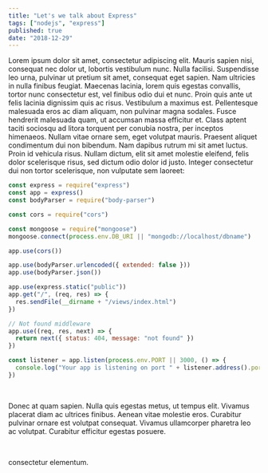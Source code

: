 ```yaml
---
title: "Let's we talk about Express"
tags: ["nodejs", "express"]
published: true
date: "2018-12-29"
---
```


Lorem ipsum dolor sit amet, consectetur adipiscing elit. Mauris sapien nisi, consequat nec dolor ut, lobortis vestibulum nunc. Nulla facilisi. Suspendisse leo urna, pulvinar ut pretium sit amet, consequat eget sapien. Nam ultricies in nulla finibus feugiat. Maecenas lacinia, lorem quis egestas convallis, tortor nunc consectetur est, vel finibus odio dui et nunc. Proin quis ante ut felis lacinia dignissim quis ac risus. Vestibulum a maximus est. Pellentesque malesuada eros ac diam aliquam, non pulvinar magna sodales. Fusce hendrerit malesuada quam, ut accumsan massa efficitur et. Class aptent taciti sociosqu ad litora torquent per conubia nostra, per inceptos himenaeos. Nullam vitae ornare sem, eget volutpat mauris. Praesent aliquet condimentum dui non bibendum. Nam dapibus rutrum mi sit amet luctus. Proin id vehicula risus. Nullam dictum, elit sit amet molestie eleifend, felis dolor scelerisque risus, sed dictum odio dolor id justo. Integer consectetur dui non tortor scelerisque, non vulputate sem laoreet:

```javascript
const express = require("express")
const app = express()
const bodyParser = require("body-parser")

const cors = require("cors")

const mongoose = require("mongoose")
mongoose.connect(process.env.DB_URI || "mongodb://localhost/dbname")

app.use(cors())

app.use(bodyParser.urlencoded({ extended: false }))
app.use(bodyParser.json())

app.use(express.static("public"))
app.get("/", (req, res) => {
  res.sendFile(__dirname + "/views/index.html")
})

// Not found middleware
app.use((req, res, next) => {
  return next({ status: 404, message: "not found" })
})

const listener = app.listen(process.env.PORT || 3000, () => {
  console.log("Your app is listening on port " + listener.address().port)
})
```

<br>

Donec at quam sapien. Nulla quis egestas metus, ut tempus elit. Vivamus placerat diam ac ultrices finibus. Aenean vitae molestie eros. Curabitur pulvinar ornare est volutpat consequat. Vivamus ullamcorper pharetra leo ac volutpat. Curabitur efficitur egestas posuere.

<br>

consectetur elementum.
